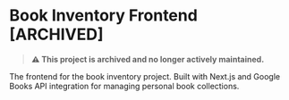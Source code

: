 # Book Inventory Frontend [ARCHIVED]

> **⚠️ This project is archived and no longer actively maintained.**

The frontend for the book inventory project. Built with Next.js and Google Books API integration for managing personal book collections.
